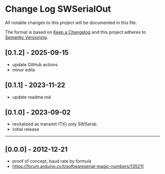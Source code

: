 # Change Log SWSerialOut
All notable changes to this project will be documented in this file.

The format is based on [Keep a Changelog](http://keepachangelog.com/)
and this project adheres to [Semantic Versioning](http://semver.org/).


## [0.1.2] - 2025-09-15
- update GitHub actions
- minor edits

## [0.1.1] - 2023-11-22
- update readme.md

## [0.1.0] - 2023-09-02
- revitalized as transmit (TX) only SWSerial.
- initial release

----

## [0.0.0] - 2012-12-21
- proof of concept, baud rate by formula
- https://forum.arduino.cc/t/softwareserial-magic-numbers/135211

